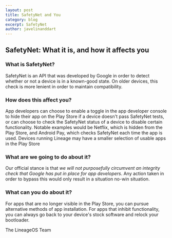 ```yaml
---
layout: post
title: SafetyNet and You
category: blog
excerpt: SafetyNet
author: javelinanddart
---
```


## SafetyNet: What it is, and how it affects you

### What is SafetyNet?
SafetyNet is an API that was developed by Google in order to detect whether or not a device is in a known-good state. On older devices, this check is more lenient in order to maintain compatibility.

### How does this affect you?
App developers can choose to enable a toggle in the app developer console to hide their app on the Play Store if a device doesn't pass SafetyNet tests, or can choose to check the SafetyNet status of a device to disable certain functionality. Notable examples would be Netflix, which is hidden from the Play Store, and Android Pay, which checks SafetyNet each time the app is used. Devices running Lineage may have a smaller selection of usable apps in the Play Store

### What are we going to do about it?
Our official stance is that *we will not purposefully circumvent an integrity check that Google has put in place for app developers*. Any action taken in order to bypass this would only result in a situation no-win situation.

### What can you do about it?
For apps that are no longer visible in the Play Store, you can pursue alternative methods of app installation. For apps that inhibit functionality, you can always go back to your device's stock software and relock your bootloader.

The LineageOS Team
